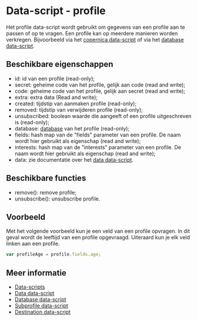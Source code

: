# Data-script - profile

Het profile data-script wordt gebruikt om gegevens 
van een profile aan te passen of op te vragen. 
Een profile kan op meerdere manieren worden 
verkregen. Bijvoorbeeld via het [copernica data-script](./followups-scripting-copernica) 
of via het [database data-script](./followups-scripting-database).


## Beschikbare eigenschappen

* id: 				id van een profile (read-only);
* secret: 			geheime code van het profile, gelijk aan code (read and write);
* code: 			geheime code van het profile, gelijk aan secret (read and write);
* extra: 			extra data (Read and write);
* created: 			tijdstip van aanmaken profile (read-only);
* removed: 			tijdstip van verwijderen profile (read-only);
* unsubscribed: 	boolean waarde die aangeeft of een profile uitgeschreven is (read-only);
* database: 		[database](./followups-scripting-database) van het profile (read-only);
* fields:			hash map van de "fields" parameter van een profile. De naam wordt hier gebruikt als eigenschap (read and write);
* interests: 		hash map van de "interests" parameter van een profile. De naam wordt hier gebruikt als eigenschap (read and write);
* data: 			zie documentatie over het [data data-script](./followups-scripting-data).


## Beschikbare functies

* remove():			remove profile;
* unsubscribe(): 	unsubscribe profile.


## Voorbeeld

Met het volgende voorbeeld kun je een veld 
van een profile opvragen. In dit geval wordt 
de leeftijd van een profile opgevraagd. 
Uiteraard kun je elk veld linken aan een profile.


```javascript
var profileAge = profile.fields.age;
```


## Meer informatie

* [Data-scripts](./followups-scripting)
* [Data data-script](./followups-scripting-data)
* [Database data-script](./followups-scripting-database)
* [Subprofile data-script](./followups-scripting-subprofile)
* [Destination data-script](./followups-scripting-destination)
